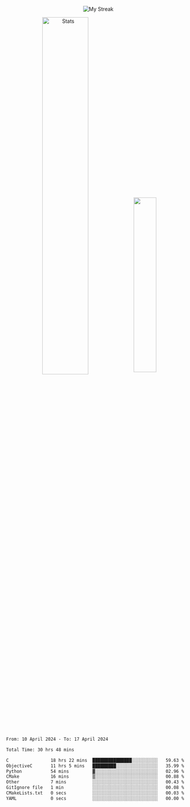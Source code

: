 <p align="center">
<picture>
  <source media="(prefers-color-scheme: dark)" srcset="http://github-readme-streak-stats.herokuapp.com?user=semolik&theme=dark&hide_border=true&background=DD272700">
  <img alt="My Streak" src="http://github-readme-streak-stats.herokuapp.com?user=semolik&hide_border=true">
</picture>
</p>
<div align="center">
  <picture>
    <source media="(prefers-color-scheme: dark)" srcset="https://github-readme-stats.vercel.app/api?username=semolik&show_icons=true&bg_color=DD272700&hide_border=true&theme=dark">
        <img alt="Stats" src="https://github-readme-stats.vercel.app/api?username=semolik&show_icons=true&bg_color=DD272700&hide_border=true" width="50%" >
  </picture>
  <sup>
  <picture>
  <source media="(prefers-color-scheme: dark)" srcset="https://github-readme-stats.vercel.app/api/top-langs/?username=semolik&layout=compact&hide_border=true&bg_color=DD272700&theme=dark">
  <img src="https://github-readme-stats.vercel.app/api/top-langs/?username=semolik&layout=compact&hide_border=true" width="35%" />
  </picture>
  </sup>
</div>
<!--START_SECTION:waka-->

```txt
From: 10 April 2024 - To: 17 April 2024

Total Time: 30 hrs 48 mins

C                18 hrs 22 mins  ███████████████░░░░░░░░░░   59.63 %
ObjectiveC       11 hrs 5 mins   █████████░░░░░░░░░░░░░░░░   35.99 %
Python           54 mins         ▓░░░░░░░░░░░░░░░░░░░░░░░░   02.96 %
CMake            16 mins         ▒░░░░░░░░░░░░░░░░░░░░░░░░   00.88 %
Other            7 mins          ░░░░░░░░░░░░░░░░░░░░░░░░░   00.43 %
GitIgnore file   1 min           ░░░░░░░░░░░░░░░░░░░░░░░░░   00.08 %
CMakeLists.txt   0 secs          ░░░░░░░░░░░░░░░░░░░░░░░░░   00.03 %
YAML             0 secs          ░░░░░░░░░░░░░░░░░░░░░░░░░   00.00 %
```

<!--END_SECTION:waka-->

